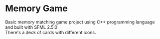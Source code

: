 # Memory Game
Basic memory matching game project using C++ programming language and built with SFML 2.5.0
<br />There's a deck of cards with different icons.
